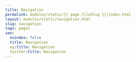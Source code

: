 ```yaml
---
title: Navigation
permalink: modules/static/{{ page.fileSlug }}/index.html
layout: modules/static/navigation.html
slug: navigation
tags: pages
seo:
  noindex: false
  title: Navigation
  og:title: Navigation
  twitter:title: Navigation
---
```



